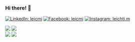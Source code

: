 ### Hi there! 👋 
<!--
![](https://hits.seeyoufarm.com/api/count/incr/badge.svg?url=https%3A%2F%2Fgithub.com%2Fleich1212%2Fhit-counter)  
-->

[![LinkedIn: leicmi](https://img.shields.io/badge/LinkedIn-0077B5?style=for-the-badge&logo=linkedin&logoColor=white)](https://www.linkedin.com/in/leicmi)
[![Facebook: leicmi](https://img.shields.io/badge/Facebook-1877F2?style=for-the-badge&logo=facebook&logoColor=white)](https://www.facebook.com/leicmi)
[![Instagram: leichti.m](https://img.shields.io/badge/Instagram-E4405F?style=for-the-badge&logo=instagram&logoColor=white)](https://www.instagram.com/leichti.m/)



![](https://img.shields.io/badge/Arch_Linux-1793D1?style=for-the-badge&logo=arch-linux&logoColor=white)
![](https://img.shields.io/badge/alacritty-F46D01?style=for-the-badge&logo=alacritty&logoColor=white)  
![](https://img.shields.io/badge/Windows-0078D6?style=for-the-badge&logo=windows&logoColor=white)
![](https://img.shields.io/badge/windows%20terminal-4D4D4D?style=for-the-badge&logo=windows%20terminal&logoColor=white)


<!--
![](https://github-profile-summary-cards.vercel.app/api/cards/profile-details?username=leicmi&theme=vue)
![](https://github-readme-stats.vercel.app/api?username=leicmi)
![](https://github-readme-stats.vercel.app/api/top-langs/?username=leicmi)
-->

<!--
**leicmi/leicmi** is a ✨ _special_ ✨ repository because its `README.md` (this file) appears on your GitHub profile.

Here are some ideas to get you started:

- 🔭 I’m currently working on ...
- 🌱 I’m currently learning ...
- 👯 I’m looking to collaborate on ...
- 🤔 I’m looking for help with ...
- 💬 Ask me about ...
- 📫 How to reach me: ...
- 😄 Pronouns: ...
- ⚡ Fun fact: ...
-->
